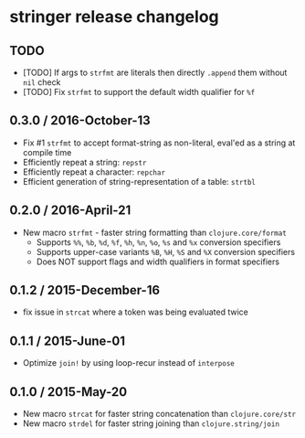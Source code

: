 # stringer release changelog

## TODO

- [TODO] If args to `strfmt` are literals then directly `.append` them without `nil` check
- [TODO] Fix `strfmt` to support the default width qualifier for `%f`


## 0.3.0 / 2016-October-13

- Fix #1 `strfmt` to accept format-string as non-literal, eval'ed as a string at compile time
- Efficiently repeat a string: `repstr`
- Efficiently repeat a character: `repchar`
- Efficient generation of string-representation of a table: `strtbl`


## 0.2.0 / 2016-April-21

- New macro `strfmt` - faster string formatting than `clojure.core/format`
  - Supports `%%`, `%b`, `%d`, `%f`, `%h`, `%n`, `%o`, `%s` and `%x` conversion specifiers
  - Supports upper-case variants `%B`, `%H`, `%S` and `%X` conversion specifiers
  - Does NOT support flags and width qualifiers in format specifiers


## 0.1.2 / 2015-December-16

- fix issue in `strcat` where a token was being evaluated twice


## 0.1.1 / 2015-June-01

- Optimize `join!` by using loop-recur instead of `interpose`


## 0.1.0 / 2015-May-20

- New macro `strcat` for faster string concatenation than `clojure.core/str`
- New macro `strdel` for faster string joining than `clojure.string/join`
